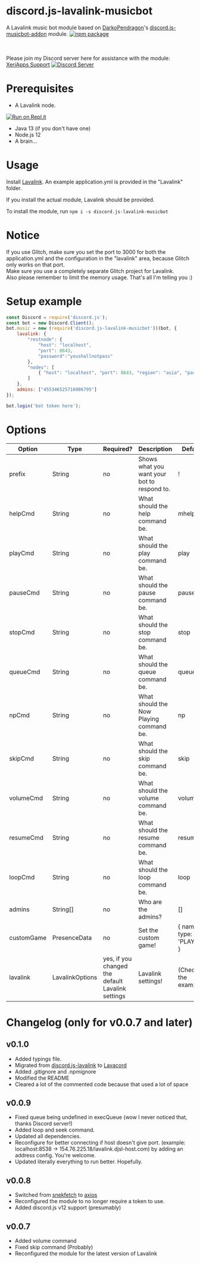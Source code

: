# discord.js-lavalink-musicbot
A Lavalink music bot module based on [DarkoPendragon](https://github.com/DarkoPendragon)'s [discord.js-musicbot-addon](https://github.com/DarkoPendragon/discord.js-musicbot-addon) module.
[![npm package](https://nodei.co/npm/discord.js-lavalink-musicbot.png?downloads=true&downloadRank=true&stars=true)](https://nodei.co/npm/discord.js-lavalink-musicbot/)  

<br><br>
Please join my Discord server here for assistance with the module: [XeriApps Support](https://discord.gg/dNN4azK)
[![Discord Server](https://discordapp.com/api/guilds/483203473643405312/embed.png)](https://discord.gg/dNN4azK)

# Prerequisites
- A Lavalink node.

[![Run on Repl.it](https://repl.it/badge/github/BluSpring/discord.js-lavalink-musicbot)](https://repl.it/github/BluSpring/discord.js-lavalink-musicbot)
- Java 13 (if you don't have one)
- Node.js 12
- A brain...

# Usage
Install [Lavalink](https://ci.fredboat.com/viewLog.html?buildId=lastSuccessful&buildTypeId=Lavalink_Build&tab=artifacts&guest=1). An example
application.yml is provided in the "Lavalink" folder.

If you install the actual module, Lavalink should be provided.

To install the module, run `npm i -s discord.js-lavalink-musicbot`

# Notice
If you use Glitch, make sure you set the port to 3000 for both the application.yml and the configuration in the "lavalink" area, because Glitch only works on that port.<br>
Make sure you use a completely separate Glitch project for Lavalink.<br>
Also please remember to limit the memory usage. That's all I'm telling you :)

# Setup example
```javascript
const Discord = require('discord.js');
const bot = new Discord.Client();
bot.music = new (require('discord.js-lavalink-musicbot'))(bot, {
	lavalink: {
		"restnode": {
			"host": "localhost",
			"port": 8643,
			"password":"youshallnotpass"
		},
		"nodes": [
			{ "host": "localhost", "port": 8643, "region": "asia", "password": "youshallnotpass" }
		]
	},
	admins: ["455346525716086795"]
});

bot.login('bot token here');
```

# Options

| Option | Type | Required? | Description | Default
| --- | --- | --- | --- | --- |
| prefix | String | no | Shows what you want your bot to respond to. | ! |
| helpCmd | String | no | What should the help command be. | mhelp |
| playCmd | String | no | What should the play command be. | play |
| pauseCmd | String | no | What should the pause command be. | pause |
| stopCmd | String | no | What should the stop command be. | stop |
| queueCmd | String | no | What should the queue command be. | queue |
| npCmd | String | no | What should the Now Playing command be. | np |
| skipCmd | String | no | What should the skip command be. | skip |
| volumeCmd | String | no | What should the volume command be. | volume |
| resumeCmd | String | no | What should the resume command be. | resume |
| loopCmd | String | no | What should the loop command be. | loop |
| admins | String[] | no | Who are the admins? | [] |
| customGame | PresenceData | no | Set the custom game! | { name: '', type: 'PLAYING' } |
| lavalink | LavalinkOptions | yes, if you changed the default Lavalink settings | Lavalink settings! | (Check in the example) | 

# Changelog (only for v0.0.7 and later)
v0.1.0
---
- Added typings file.
- Migrated from [discord.js-lavalink](https://npmjs.com/package/discord.js-lavalink) to [Lavacord](https://npmjs.com/package/lavacord)
- Added .gitignore and .npmignore
- Modified the README
- Cleared a lot of the commented code because that used a lot of space

v0.0.9
---
- Fixed queue being undefined in execQueue (wow I never noticed that, thanks Discord server!)
- Added loop and seek command.
- Updated all dependencies.
- Reconfigure for better connecting if host doesn't give port. (example: localhost:8538 -> 154.76.225.18/lavalink.djsl-host.com) by adding an address config. You're welcome.
- Updated literally everything to run better. Hopefully.

v0.0.8
---
- Switched from [snekfetch](https://npmjs.com/package/snekfetch) to [axios](https://npmjs.com/package/axios)
- Reconfigured the module to no longer require a token to use.
- Added discord.js v12 support (presumably)

v0.0.7
---
- Added volume command
- Fixed skip command (Probably)
- Reconfigured the module for the latest version of Lavalink